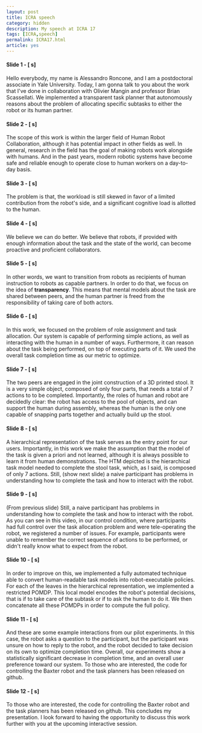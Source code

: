 ```yaml
---
layout: post
title: ICRA speech
category: hidden
description: My speech at ICRA 17
tags: [ICRA,speech]
permalink: ICRA17.html
article: yes
---
```


#### Slide 1 - [ s]

Hello everybody, my name is Alessandro Roncone, and I am a postdoctoral associate in Yale University. Today, I am gonna talk to you about the work that I've done in collaboration with Olivier Mangin and professor Brian Scassellati. We implemented a transparent task planner that autonomously reasons about the problem of allocating specific subtasks to either the robot or its human partner.

#### Slide 2 - [ s]

The scope of this work is within the larger field of Human Robot Collaboration, although it has potential impact in other fields as well.
In general, research in the field has the goal of making robots work alongside with humans. And in the past years, modern robotic systems have become safe and reliable enough to operate close to human workers on a day-to-day basis.

#### Slide 3 - [ s]

The problem is that, the workload is still skewed in favor of a limited contribution from the robot's side, and a significant cognitive load is allotted to the human.

#### Slide 4 - [ s]

We believe we can do better. We believe that robots, if provided with enough information about the task and the state of the world, can become proactive and proficient collaborators.

#### Slide 5 - [ s]

In other words, we want to transition from robots as recipients of human instruction to robots as capable partners. In order to do that, we focus on the idea of **transparency**. This means that mental models about the task are shared between peers, and the human partner is freed from the responsibility of taking care of both actors.

#### Slide 6 - [ s]

In this work, we focused on the problem of role assignment and task allocation.
Our system is capable of performing simple actions, as well as interacting with the human in a number of ways.
Furthermore, it can reason about the task being performed, on top of executing parts of it.
We used the overall task completion time as our metric to optimize.

#### Slide 7 - [ s]

The two peers are engaged in the joint construction of a 3D printed stool. It is a very simple object, composed of only four parts, that needs a total of 7 actions to to be completed.
Importantly, the roles of human and robot are decidedly clear: the robot has access to the pool of objects, and can support the human during assembly, whereas the human is the only one capable of snapping parts together and actually build up the stool.

#### Slide 8 - [ s]

A hierarchical representation of the task serves as the entry point for our users. Importantly, in this work we make the assumption that the model of the task is given a priori and not learned, although it is always possible to learn it from human demonstrations.
The HTM depicted is the hierarchical task model needed to complete the stool task, which, as I said, is composed of only 7 actions.
Still, (show next slide) a naive participant has problems in understanding how to complete the task and how to interact with the robot.

#### Slide 9 - [ s]

(From previous slide) Still, a naive participant has problems in understanding how to complete the task and how to interact with the robot.
As you can see in this video, in our control condition, where participants had full control over the task allocation problem and were tele-operating the robot, we registered a number of issues. For example, participants were unable to remember the correct sequence of actions to be performed, or didn't really know what to expect from the robot.

#### Slide 10 - [ s]

In order to improve on this, we implemented a fully automated technique able to convert human-readable task models into robot-executable policies.
For each of the leaves in the hierarchical representation, we implemented a restricted POMDP.
This local model encodes the robot's potential decisions, that is if to take care of the subtask or if to ask the human to do it.
We then concatenate all these POMDPs in order to compute the full policy.

#### Slide 11 - [ s]

And these are some example interactions from our pilot experiments.
In this case, the robot asks a question to the participant, but the participant was unsure on how to reply to the robot, and the robot decided to take decision on its own to optimize completion time.
Overall, our experiments show a statistically significant decrease in completion time, and an overall user preference toward our system.
To those who are interested, the code for controlling the Baxter robot and the task planners has been released on github.

#### Slide 12 - [ s]

To those who are interested, the code for controlling the Baxter robot and the task planners has been released on github.
This concludes my presentation.
I look forward to having the opportunity to discuss this work further with you at the upcoming interactive session.

